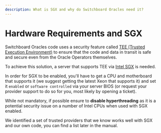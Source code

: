 ```yaml
---
description: What is SGX and why do Switchboard Oracles need it?
---
```


# Hardware Requirements and SGX

Switchboard Oracles code uses a security feature called [TEE (Trusted Execution Environment)](https://en.wikipedia.org/wiki/Trusted\_execution\_environment) to ensure that the code and data in transit is safe and secure even from the Oracle Operators themselves.

To achieve this solution, a server that supports TEE via [Intel SGX](https://en.wikipedia.org/wiki/Software\_Guard\_Extensions) is needed.

In order for SGX to be enabled, you'll have to get a CPU and motherboard that supports it (we suggest getting the latest Xeon that supports it) and set it `enabled` or `software controlled` via your server BIOS (or request your provider support to do so for you, most likely by opening a ticket).

While not mandatory, if possible ensure to **disable hyperthreading** as it is a potential security issue on a number of Intel CPUs when used with SGX enabled.&#x20;

We identified a set of trusted providers that we know works well with SGX and our own code, you can find a list later in the manual.
